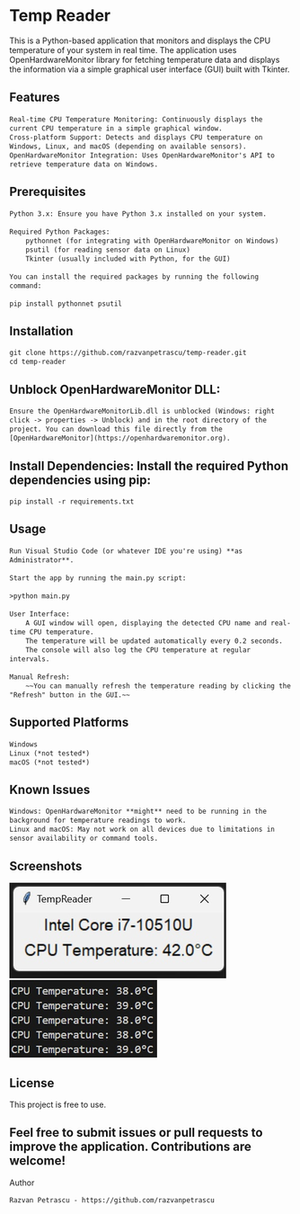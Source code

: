 # Temp Reader

This is a Python-based application that monitors and displays the CPU temperature of your system in real time. The application uses OpenHardwareMonitor library for fetching temperature data and displays the information via a simple graphical user interface (GUI) built with Tkinter.

## Features

    Real-time CPU Temperature Monitoring: Continuously displays the current CPU temperature in a simple graphical window.
    Cross-platform Support: Detects and displays CPU temperature on Windows, Linux, and macOS (depending on available sensors).
    OpenHardwareMonitor Integration: Uses OpenHardwareMonitor's API to retrieve temperature data on Windows.

## Prerequisites

    Python 3.x: Ensure you have Python 3.x installed on your system.

    Required Python Packages:
        pythonnet (for integrating with OpenHardwareMonitor on Windows)
        psutil (for reading sensor data on Linux)
        Tkinter (usually included with Python, for the GUI)

    You can install the required packages by running the following command:

    pip install pythonnet psutil

## Installation

    git clone https://github.com/razvanpetrascu/temp-reader.git
    cd temp-reader

## Unblock OpenHardwareMonitor DLL:

    Ensure the OpenHardwareMonitorLib.dll is unblocked (Windows: right click -> properties -> Unblock) and in the root directory of the project. You can download this file directly from the [OpenHardwareMonitor](https://openhardwaremonitor.org).

## Install Dependencies: Install the required Python dependencies using pip:

    pip install -r requirements.txt

## Usage

    Run Visual Studio Code (or whatever IDE you're using) **as Administrator**.

    Start the app by running the main.py script:

    >python main.py

    User Interface:
        A GUI window will open, displaying the detected CPU name and real-time CPU temperature.
        The temperature will be updated automatically every 0.2 seconds.
        The console will also log the CPU temperature at regular intervals.

    Manual Refresh:
        ~~You can manually refresh the temperature reading by clicking the "Refresh" button in the GUI.~~

## Supported Platforms

    Windows
    Linux (*not tested*)
    macOS (*not tested*)

## Known Issues

    Windows: OpenHardwareMonitor **might** need to be running in the background for temperature readings to work.
    Linux and macOS: May not work on all devices due to limitations in sensor availability or command tools.

## Screenshots
![Alt text](/assets/gui.jpg?raw=true)
![Alt text](/assets/console-logs.jpg?raw=true)

## License

This project is free to use.

## Feel free to submit issues or pull requests to improve the application. Contributions are welcome!
Author

    Razvan Petrascu - https://github.com/razvanpetrascu

